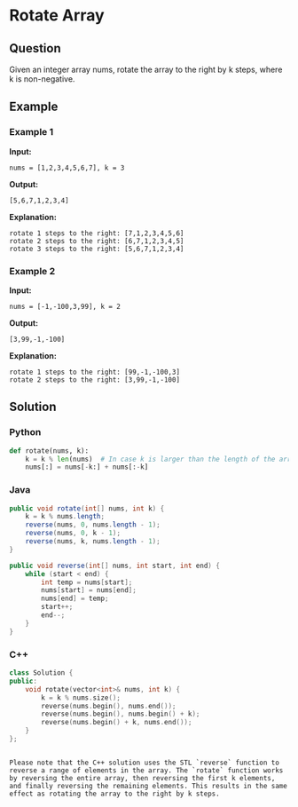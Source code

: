 # Rotate Array

## Question

Given an integer array nums, rotate the array to the right by k steps, where k is non-negative.

## Example

### Example 1

**Input:** 

    nums = [1,2,3,4,5,6,7], k = 3

**Output:** 

    [5,6,7,1,2,3,4]

**Explanation:**

    rotate 1 steps to the right: [7,1,2,3,4,5,6]
    rotate 2 steps to the right: [6,7,1,2,3,4,5]
    rotate 3 steps to the right: [5,6,7,1,2,3,4]

### Example 2

**Input:** 

    nums = [-1,-100,3,99], k = 2

**Output:** 

    [3,99,-1,-100]

**Explanation:** 

    rotate 1 steps to the right: [99,-1,-100,3]
    rotate 2 steps to the right: [3,99,-1,-100]

## Solution

### Python

```python
def rotate(nums, k):
    k = k % len(nums)  # In case k is larger than the length of the array
    nums[:] = nums[-k:] + nums[:-k]
```

### Java

```java
public void rotate(int[] nums, int k) {
    k = k % nums.length;
    reverse(nums, 0, nums.length - 1);
    reverse(nums, 0, k - 1);
    reverse(nums, k, nums.length - 1);
}

public void reverse(int[] nums, int start, int end) {
    while (start < end) {
        int temp = nums[start];
        nums[start] = nums[end];
        nums[end] = temp;
        start++;
        end--;
    }
}
```

### C++

```cpp
class Solution {
public:
    void rotate(vector<int>& nums, int k) {
        k = k % nums.size();
        reverse(nums.begin(), nums.end());
        reverse(nums.begin(), nums.begin() + k);
        reverse(nums.begin() + k, nums.end());
    }
};
```
```

Please note that the C++ solution uses the STL `reverse` function to reverse a range of elements in the array. The `rotate` function works by reversing the entire array, then reversing the first k elements, and finally reversing the remaining elements. This results in the same effect as rotating the array to the right by k steps.
